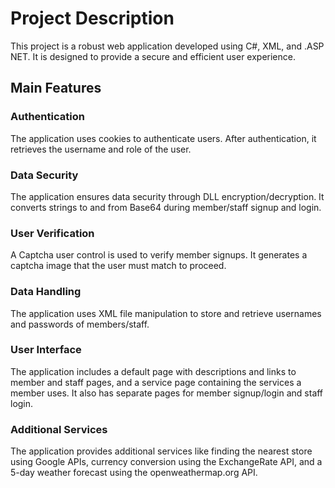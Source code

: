 # Project Description

This project is a robust web application developed using C#, XML, and .ASP NET. It is designed to provide a secure and efficient user experience.

## Main Features

### Authentication
The application uses cookies to authenticate users. After authentication, it retrieves the username and role of the user.

### Data Security
The application ensures data security through DLL encryption/decryption. It converts strings to and from Base64 during member/staff signup and login.

### User Verification
A Captcha user control is used to verify member signups. It generates a captcha image that the user must match to proceed.

### Data Handling
The application uses XML file manipulation to store and retrieve usernames and passwords of members/staff.

### User Interface
The application includes a default page with descriptions and links to member and staff pages, and a service page containing the services a member uses. It also has separate pages for member signup/login and staff login.

### Additional Services
The application provides additional services like finding the nearest store using Google APIs, currency conversion using the ExchangeRate API, and a 5-day weather forecast using the openweathermap.org API.

